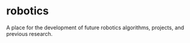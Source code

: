 # robotics
A place for the development of future robotics algorithms, projects, and previous research.
